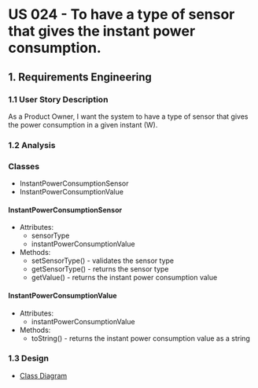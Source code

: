# US 024 - To have a type of sensor that gives the instant power consumption.

## 1. Requirements Engineering

### 1.1 User Story Description

As a Product Owner, I want the system to have a type of sensor that gives the power consumption in a given instant (W).

### 1.2 Analysis
### Classes
- InstantPowerConsumptionSensor
- InstantPowerConsumptionValue

#### InstantPowerConsumptionSensor
- Attributes:
  - sensorType
  - instantPowerConsumptionValue
- Methods:
    - setSensorType() - validates the sensor type
    - getSensorType() - returns the sensor type
    - getValue() - returns the instant power consumption value

#### InstantPowerConsumptionValue
- Attributes:
  - instantPowerConsumptionValue
- Methods:
    - toString() - returns the instant power consumption value as a string

### 1.3 Design
- [Class Diagram](../../../../userStories/us24/artifacts/us24_CD_v1.svg)
```


